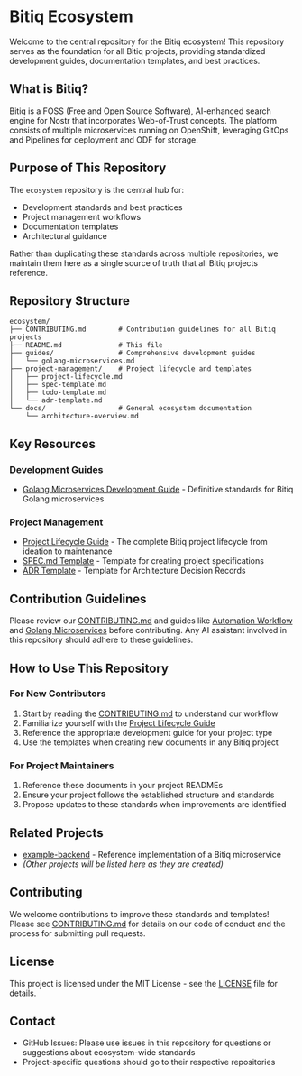 # Bitiq Ecosystem

Welcome to the central repository for the Bitiq ecosystem! This repository serves as the foundation for all Bitiq projects, providing standardized development guides, documentation templates, and best practices.

## What is Bitiq?

Bitiq is a FOSS (Free and Open Source Software), AI-enhanced search engine for Nostr that incorporates Web-of-Trust concepts. The platform consists of multiple microservices running on OpenShift, leveraging GitOps and Pipelines for deployment and ODF for storage.

## Purpose of This Repository

The `ecosystem` repository is the central hub for:

- Development standards and best practices
- Project management workflows
- Documentation templates
- Architectural guidance

Rather than duplicating these standards across multiple repositories, we maintain them here as a single source of truth that all Bitiq projects reference.

## Repository Structure

```
ecosystem/
├── CONTRIBUTING.md        # Contribution guidelines for all Bitiq projects
├── README.md              # This file
├── guides/                # Comprehensive development guides
│   └── golang-microservices.md 
├── project-management/    # Project lifecycle and templates
│   ├── project-lifecycle.md
│   ├── spec-template.md
│   ├── todo-template.md
│   └── adr-template.md
└── docs/                  # General ecosystem documentation
    └── architecture-overview.md
```

## Key Resources

### Development Guides

- [Golang Microservices Development Guide](guides/golang-microservices.md) - Definitive standards for Bitiq Golang microservices

### Project Management

- [Project Lifecycle Guide](project-management/project-lifecycle.md) - The complete Bitiq project lifecycle from ideation to maintenance
- [SPEC.md Template](project-management/spec-template.md) - Template for creating project specifications
- [ADR Template](project-management/adr-template.md) - Template for Architecture Decision Records

## Contribution Guidelines

Please review our [CONTRIBUTING.md](CONTRIBUTING.md) and guides like [Automation Workflow](guides/automation-workflow.md) and [Golang Microservices](guides/golang-microservices.md) before contributing. Any AI assistant involved in this repository should adhere to these guidelines.

## How to Use This Repository

### For New Contributors

1. Start by reading the [CONTRIBUTING.md](CONTRIBUTING.md) to understand our workflow
2. Familiarize yourself with the [Project Lifecycle Guide](project-management/project-lifecycle.md)
3. Reference the appropriate development guide for your project type
4. Use the templates when creating new documents in any Bitiq project

### For Project Maintainers

1. Reference these documents in your project READMEs
2. Ensure your project follows the established structure and standards
3. Propose updates to these standards when improvements are identified

## Related Projects

- [example-backend](https://github.com/paulcapestany/example-backend) - Reference implementation of a Bitiq microservice
- *(Other projects will be listed here as they are created)*

## Contributing

We welcome contributions to improve these standards and templates! Please see [CONTRIBUTING.md](CONTRIBUTING.md) for details on our code of conduct and the process for submitting pull requests.

## License

This project is licensed under the MIT License - see the [LICENSE](LICENSE) file for details.

## Contact

- GitHub Issues: Please use issues in this repository for questions or suggestions about ecosystem-wide standards
- Project-specific questions should go to their respective repositories